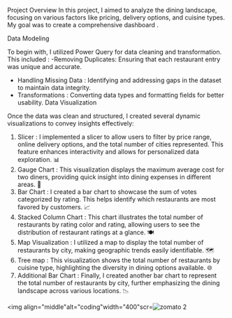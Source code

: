 Project Overview
In this project, I aimed to analyze the dining landscape, focusing on various factors like pricing, delivery options, and cuisine types. My goal was to create a comprehensive dashboard .

Data Modeling

To begin with, I utilized Power Query for data cleaning and transformation. This included :
-Removing Duplicates: Ensuring that each restaurant entry was unique and accurate.
- Handling Missing Data : Identifying and addressing gaps in the dataset to maintain data integrity.
- Transformations : Converting data types and formatting fields for better usability.
 Data Visualization

Once the data was clean and structured, I created several dynamic visualizations to convey insights effectively:

1. Slicer : I implemented a slicer to allow users to filter by price range, online delivery options, and the total number of cities represented. This feature enhances interactivity and allows for personalized data exploration. 📊
2. Gauge Chart : This visualization displays the maximum average cost for two diners, providing quick insight into dining expenses in different areas. 🎯
3. Bar Chart : I created a bar chart to showcase the sum of votes categorized by rating. This helps identify which restaurants are most favored by customers. 📈
4. Stacked Column Chart : This chart illustrates the total number of restaurants by rating color and rating, allowing users to see the distribution of restaurant ratings at a glance. 🍽️
5. Map Visualization : I utilized a map to display the total number of restaurants by city, making geographic trends easily identifiable. 🗺️
6. Tree map : This visualization shows the total number of restaurants by cuisine type, highlighting the diversity in dining options available. 🌐
7. Additional Bar Chart : Finally, I created another bar chart to represent the total number of restaurants by city, further emphasizing the dining landscape across various locations. 📉

<img align="middle"alt="coding"width="400"scr=![zomato 2](https://github.com/user-attachments/assets/cc146380-f92c-4b0f-a25e-4d3ea3f701f2)
